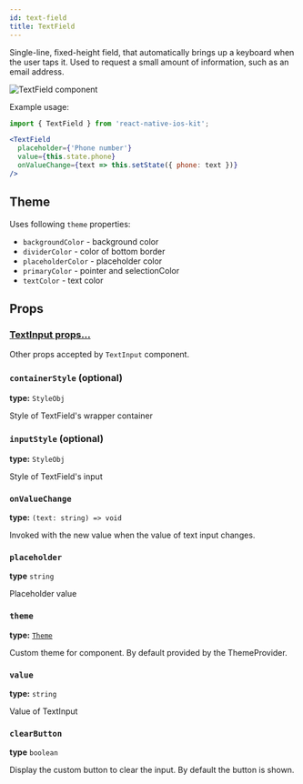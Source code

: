 ```yaml
---
id: text-field
title: TextField
---
```


Single-line, fixed-height field, that automatically brings up a keyboard when the user taps it.
Used to request a small amount of information, such as an email address.

![TextField component](assets/text-field.png)

Example usage:
```jsx
import { TextField } from 'react-native-ios-kit';

<TextField
  placeholder={'Phone number'}
  value={this.state.phone}
  onValueChange={text => this.setState({ phone: text })}
/>
```

## Theme
Uses following `theme` properties:  
- `backgroundColor` - background color  
- `dividerColor` - color of bottom border  
- `placeholderColor` - placeholder color  
- `primaryColor` - pointer and selectionColor  
- `textColor` - text color

## Props

### [TextInput props...](https://facebook.github.io/react-native/docs/textinput.html#props)

Other props accepted by `TextInput` component.

### `containerStyle` (optional)
**type:** `StyleObj`  

Style of TextField's wrapper container

### `inputStyle` (optional)  
**type:** `StyleObj`  

Style of TextField's input

### `onValueChange`
**type:** `(text: string) => void`  

Invoked with the new value when the value of text input changes.

### `placeholder`  
**type** `string`  

Placeholder value

### `theme`  
**type:** [`Theme`](theme.html)

Custom theme for component. By default provided by the ThemeProvider.

### `value`
**type:** `string`

Value of TextInput

### `clearButton`
**type** `boolean`

Display the custom button to clear the input. By default the button is shown.
